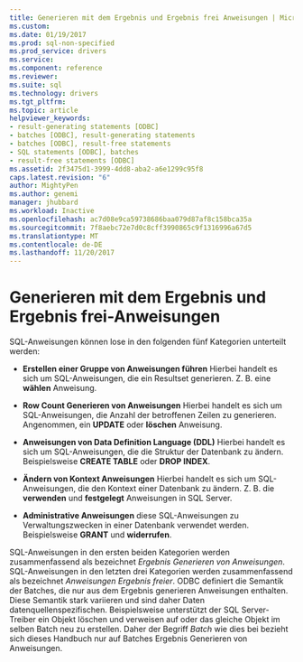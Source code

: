 ```yaml
---
title: Generieren mit dem Ergebnis und Ergebnis frei Anweisungen | Microsoft Docs
ms.custom: 
ms.date: 01/19/2017
ms.prod: sql-non-specified
ms.prod_service: drivers
ms.service: 
ms.component: reference
ms.reviewer: 
ms.suite: sql
ms.technology: drivers
ms.tgt_pltfrm: 
ms.topic: article
helpviewer_keywords:
- result-generating statements [ODBC]
- batches [ODBC], result-generating statements
- batches [ODBC], result-free statements
- SQL statements [ODBC], batches
- result-free statements [ODBC]
ms.assetid: 2f3475d1-3999-4dd8-aba2-a6e1299c95f8
caps.latest.revision: "6"
author: MightyPen
ms.author: genemi
manager: jhubbard
ms.workload: Inactive
ms.openlocfilehash: ac7d08e9ca59738686baa079d87af8c158bca35a
ms.sourcegitcommit: 7f8aebc72e7d0c8cff3990865c9f1316996a67d5
ms.translationtype: MT
ms.contentlocale: de-DE
ms.lasthandoff: 11/20/2017
---
```

# <a name="result-generating-and-result-free-statements"></a>Generieren mit dem Ergebnis und Ergebnis frei-Anweisungen
SQL-Anweisungen können lose in den folgenden fünf Kategorien unterteilt werden:  
  
-   **Erstellen einer Gruppe von Anweisungen führen** Hierbei handelt es sich um SQL-Anweisungen, die ein Resultset generieren. Z. B. eine **wählen** Anweisung.  
  
-   **Row Count Generieren von Anweisungen** Hierbei handelt es sich um SQL-Anweisungen, die Anzahl der betroffenen Zeilen zu generieren. Angenommen, ein **UPDATE** oder **löschen** Anweisung.  
  
-   **Anweisungen von Data Definition Language (DDL)** Hierbei handelt es sich um SQL-Anweisungen, die die Struktur der Datenbank zu ändern. Beispielsweise **CREATE TABLE** oder **DROP INDEX**.  
  
-   **Ändern von Kontext Anweisungen** Hierbei handelt es sich um SQL-Anweisungen, die den Kontext einer Datenbank zu ändern. Z. B. die **verwenden** und **festgelegt** Anweisungen in SQL Server.  
  
-   **Administrative Anweisungen** diese SQL-Anweisungen zu Verwaltungszwecken in einer Datenbank verwendet werden. Beispielsweise **GRANT** und **widerrufen**.  
  
 SQL-Anweisungen in den ersten beiden Kategorien werden zusammenfassend als bezeichnet *Ergebnis Generieren von Anweisungen*. SQL-Anweisungen in den letzten drei Kategorien werden zusammenfassend als bezeichnet *Anweisungen Ergebnis freier*. ODBC definiert die Semantik der Batches, die nur aus dem Ergebnis generieren Anweisungen enthalten. Diese Semantik stark variieren und sind daher Daten datenquellenspezifischen. Beispielsweise unterstützt der SQL Server-Treiber ein Objekt löschen und verweisen auf oder das gleiche Objekt im selben Batch neu zu erstellen. Daher der Begriff *Batch* wie dies bei bezieht sich dieses Handbuch nur auf Batches Ergebnis Generieren von Anweisungen.
